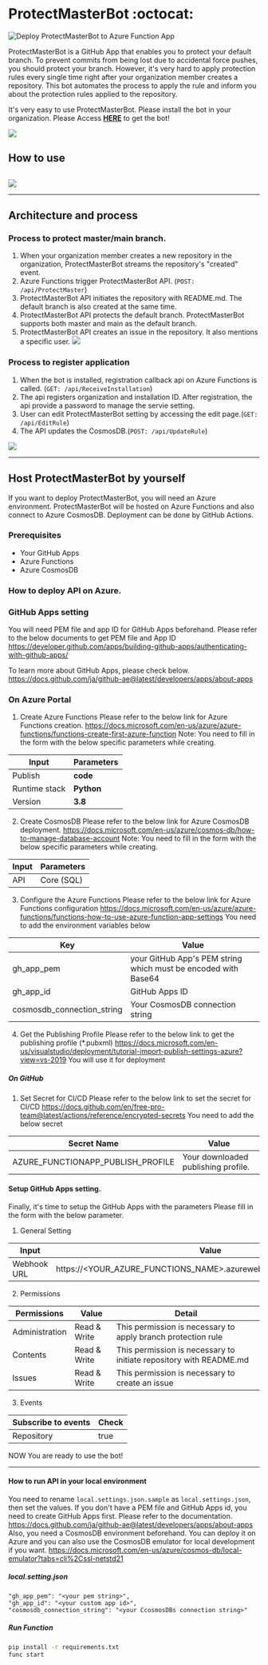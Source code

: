 # ProtectMasterBot  :octocat:
![Deploy ProtectMasterBot to Azure Function App](https://github.com/GitHubAPIChallenge/ProtectMasterBot/workflows/Deploy%20ProtectMasterBot%20to%20Azure%20Function%20App/badge.svg)

ProtectMasterBot is a GitHub App that enables you to protect your default branch.
To prevent commits from being lost due to accidental force pushes, you should protect your branch.
However, it's very hard to apply protection rules every single time right after your organization member creates a repository. This bot automates the process to apply the rule and inform you about the protection rules applied to the repository.

It's very easy to use ProtectMasterBot. Please install the bot in your organization.
Please Access **[HERE](https://github.com/apps/protectmasterbot)** to get the bot!

[![](./contents/Installation.png)](https://github.com/apps/protectmasterbot)
## How to use


## 
![](./contents/HowToUse.png)

---
## Architecture and process
### Process to protect master/main branch.
1. When your organization member creates a new repository in the organization, ProtectMasterBot streams the repository's "created" event.
2. Azure Functions trigger ProtectMasterBot API. (```POST: /api/ProtectMaster```)
3. ProtectMasterBot API initiates the repository with README.md. The default branch is also created at the same time. 
4. ProtectMasterBot API protects the default branch. ProtectMasterBot supports both master and main as the default branch.
5. ProtectMasterBot API creates an issue in the repository. It also mentions a specific user.
![](./contents/ProtectDiagram.png)


### Process to register application
1. When the bot is installed, registration callback api on Azure Functions is called. (```GET: /api/ReceiveInstallation```)
2. The api registers organization and installation ID. After registration, the api provide a password to manage the servie setting.
3. User can edit ProtectMasterBot setting by accessing the edit page.(```GET: /api/EditRule```)
4. The API updates the CosmosDB.(```POST: /api/UpdateRule```)

![](./contents/ManagementDiagram.png)

---

## Host ProtectMasterBot by yourself

If you want to deploy ProtectMasterBot, you will need an Azure environment.
ProtectMasterBot will be hosted on Azure Functions and also connect to Azure CosmosDB.
Deployment can be done by GitHub Actions.
### Prerequisites
- Your GitHub Apps
- Azure Functions
- Azure CosmosDB


### How to deploy API on Azure.

### GitHub Apps setting

You will need PEM file and app ID for GitHub Apps beforehand.
Please refer to the below documents to get PEM file and App ID 
https://developer.github.com/apps/building-github-apps/authenticating-with-github-apps/

To learn more about GitHub Apps, please check below.
https://docs.github.com/ja/github-ae@latest/developers/apps/about-apps

### On Azure Portal
1. Create Azure Functions
Please refer to the below link for Azure Functions creation.
https://docs.microsoft.com/en-us/azure/azure-functions/functions-create-first-azure-function
Note: You need to fill in the form with the below specific parameters while creating.

Input |Parameters
---|-----
Publish | **code**
Runtime stack| **Python**
Version | **3.8**

2. Create CosmosDB
Please refer to the below link for Azure CosmosDB deployment.
https://docs.microsoft.com/en-us/azure/cosmos-db/how-to-manage-database-account
Note: You need to fill in the form with the below specific parameters while creating.

Input |Parameters
---|-----
API | Core (SQL)

3. Configure the Azure Functions
Please refer to the below link for Azure Functions configuration
https://docs.microsoft.com/en-us/azure/azure-functions/functions-how-to-use-azure-function-app-settings
You need to add the environment variables below

Key|Value
---|-----
gh_app_pem | your GitHub App's PEM string which must be encoded with Base64
gh_app_id | GitHub Apps ID
cosmosdb_connection_string | Your CosmosDB connection string 

4. Get the Publishing Profile
Please refer to the below link to get the publishing profile (*.pubxml) 
https://docs.microsoft.com/en-us/visualstudio/deployment/tutorial-import-publish-settings-azure?view=vs-2019
You will use it for deployment

##### On GitHub
1. Set Secret for CI/CD
Please refer to the below link to set the secret for CI/CD
https://docs.github.com/en/free-pro-team@latest/actions/reference/encrypted-secrets
You need to add the below secret

Secret Name|Value
---|-----
AZURE_FUNCTIONAPP_PUBLISH_PROFILE| Your downloaded publishing profile.

#### Setup GitHub Apps setting.
Finally, it's time to setup the GitHub Apps with the parameters
Please fill in the form with the below parameter.

1. General Setting

Input|Value
---|---
Webhook URL| https://<YOUR_AZURE_FUNCTIONS_NAME>.azurewebsites.net/api/ProtectMaster

2. Permissions

Permissions|Value|Detail
---|---|---
Administration | Read & Write | This permission is necessary to apply branch protection rule
Contents | Read & Write | This permission is necessary to initiate repository with README.md
Issues | Read & Write | This permission is necessary to create an issue

3. Events

Subscribe to events|Check
---|---
Repository| true


NOW You are ready to use the bot!

---
#### How to run API in your local environment
You need to rename ```local.settings.json.sample``` as ```local.settings.json```, then set the values.
If you don't have a PEM file and GitHub Apps id, you need to create GitHub Apps first. Please refer to the documentation.
https://docs.github.com/ja/github-ae@latest/developers/apps/about-apps
Also, you need a CosmosDB environment beforehand. You can deploy it on Azure and you can also use the CosmosDB emulator for local development if you want.
https://docs.microsoft.com/en-us/azure/cosmos-db/local-emulator?tabs=cli%2Cssl-netstd21

##### local.setting.json
```
"gh_app_pem": "<your pem string>",
"gh_app_id": "<your custom app id>",
"cosmosdb_connection_string": "<your CcosmosDBs connection string>"
```

##### Run Function
```sh
pip install -r requirements.txt
func start
```